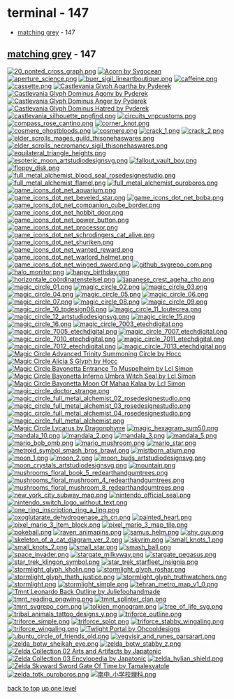 # terminal - 147
- [matching grey](#matching-grey) - 147

<a id="matching-grey"></a>

## [matching grey](/terminal/matching%20grey/README.MD) - 147
[![20_ponted_cross_graph.png](/.internals/thumbnails/terminal/matching%20grey/20_ponted_cross_graph.png "20_ponted_cross_graph.png")](https://raw.githubusercontent.com/buckmanc/wallpapers/main/terminal/matching%20grey/20_ponted_cross_graph.png)
[![Acorn by Svgocean](/.internals/thumbnails/terminal/matching%20grey/acorn_by_svgocean.png "Acorn by Svgocean")](https://raw.githubusercontent.com/buckmanc/wallpapers/main/terminal/matching%20grey/acorn_by_svgocean.png)
[![aperture_science.png](/.internals/thumbnails/terminal/matching%20grey/aperture_science.png "aperture_science.png")](https://raw.githubusercontent.com/buckmanc/wallpapers/main/terminal/matching%20grey/aperture_science.png)
[![buer_sigil_lineartboutique.png](/.internals/thumbnails/terminal/matching%20grey/buer_sigil_lineartboutique.png "buer_sigil_lineartboutique.png")](https://raw.githubusercontent.com/buckmanc/wallpapers/main/terminal/matching%20grey/buer_sigil_lineartboutique.png)
[![caffeine.png](/.internals/thumbnails/terminal/matching%20grey/caffeine.png "caffeine.png")](https://raw.githubusercontent.com/buckmanc/wallpapers/main/terminal/matching%20grey/caffeine.png)
[![cassette.png](/.internals/thumbnails/terminal/matching%20grey/cassette.png "cassette.png")](https://raw.githubusercontent.com/buckmanc/wallpapers/main/terminal/matching%20grey/cassette.png)
[![Castlevania Glyph Agartha by Pyderek](/.internals/thumbnails/terminal/matching%20grey/castlevania_glyph_agartha_by_pyderek.png "Castlevania Glyph Agartha by Pyderek")](https://raw.githubusercontent.com/buckmanc/wallpapers/main/terminal/matching%20grey/castlevania_glyph_agartha_by_pyderek.png)
[![Castlevania Glyph Dominus Agony by Pyderek](/.internals/thumbnails/terminal/matching%20grey/castlevania_glyph_dominus_agony_by_pyderek.png "Castlevania Glyph Dominus Agony by Pyderek")](https://raw.githubusercontent.com/buckmanc/wallpapers/main/terminal/matching%20grey/castlevania_glyph_dominus_agony_by_pyderek.png)
[![Castlevania Glyph Dominus Anger by Pyderek](/.internals/thumbnails/terminal/matching%20grey/castlevania_glyph_dominus_anger_by_pyderek.png "Castlevania Glyph Dominus Anger by Pyderek")](https://raw.githubusercontent.com/buckmanc/wallpapers/main/terminal/matching%20grey/castlevania_glyph_dominus_anger_by_pyderek.png)
[![Castlevania Glyph Dominus Hatred by Pyderek](/.internals/thumbnails/terminal/matching%20grey/castlevania_glyph_dominus_hatred_by_pyderek.png "Castlevania Glyph Dominus Hatred by Pyderek")](https://raw.githubusercontent.com/buckmanc/wallpapers/main/terminal/matching%20grey/castlevania_glyph_dominus_hatred_by_pyderek.png)
[![castlevania_silhouette_pngfind.png](/.internals/thumbnails/terminal/matching%20grey/castlevania_silhouette_pngfind.png "castlevania_silhouette_pngfind.png")](https://raw.githubusercontent.com/buckmanc/wallpapers/main/terminal/matching%20grey/castlevania_silhouette_pngfind.png)
[![circuits_vnpcustoms.png](/.internals/thumbnails/terminal/matching%20grey/circuits_vnpcustoms.png "circuits_vnpcustoms.png")](https://raw.githubusercontent.com/buckmanc/wallpapers/main/terminal/matching%20grey/circuits_vnpcustoms.png)
[![compass_rose_cantino.png](/.internals/thumbnails/terminal/matching%20grey/compass_rose_cantino.png "compass_rose_cantino.png")](https://raw.githubusercontent.com/buckmanc/wallpapers/main/terminal/matching%20grey/compass_rose_cantino.png)
[![corner_knot.png](/.internals/thumbnails/terminal/matching%20grey/corner_knot.png "corner_knot.png")](https://raw.githubusercontent.com/buckmanc/wallpapers/main/terminal/matching%20grey/corner_knot.png)
[![cosmere_ghostbloods.png](/.internals/thumbnails/terminal/matching%20grey/cosmere_ghostbloods.png "cosmere_ghostbloods.png")](https://raw.githubusercontent.com/buckmanc/wallpapers/main/terminal/matching%20grey/cosmere_ghostbloods.png)
[![cosmere.png](/.internals/thumbnails/terminal/matching%20grey/cosmere.png "cosmere.png")](https://raw.githubusercontent.com/buckmanc/wallpapers/main/terminal/matching%20grey/cosmere.png)
[![crack_1.png](/.internals/thumbnails/terminal/matching%20grey/crack_1.png "crack_1.png")](https://raw.githubusercontent.com/buckmanc/wallpapers/main/terminal/matching%20grey/crack_1.png)
[![crack_2.png](/.internals/thumbnails/terminal/matching%20grey/crack_2.png "crack_2.png")](https://raw.githubusercontent.com/buckmanc/wallpapers/main/terminal/matching%20grey/crack_2.png)
[![elder_scrolls_mages_guild_thisonehaswares.png](/.internals/thumbnails/terminal/matching%20grey/elder_scrolls_mages_guild_thisonehaswares.png "elder_scrolls_mages_guild_thisonehaswares.png")](https://raw.githubusercontent.com/buckmanc/wallpapers/main/terminal/matching%20grey/elder_scrolls_mages_guild_thisonehaswares.png)
[![elder_scrolls_necromancy_sigil_thisonehaswares.png](/.internals/thumbnails/terminal/matching%20grey/elder_scrolls_necromancy_sigil_thisonehaswares.png "elder_scrolls_necromancy_sigil_thisonehaswares.png")](https://raw.githubusercontent.com/buckmanc/wallpapers/main/terminal/matching%20grey/elder_scrolls_necromancy_sigil_thisonehaswares.png)
[![equilateral_triangle_heights.png](/.internals/thumbnails/terminal/matching%20grey/equilateral_triangle_heights.png "equilateral_triangle_heights.png")](https://raw.githubusercontent.com/buckmanc/wallpapers/main/terminal/matching%20grey/equilateral_triangle_heights.png)
[![esoteric_moon_artstudiodesignsvg.png](/.internals/thumbnails/terminal/matching%20grey/esoteric_moon_artstudiodesignsvg.png "esoteric_moon_artstudiodesignsvg.png")](https://raw.githubusercontent.com/buckmanc/wallpapers/main/terminal/matching%20grey/esoteric_moon_artstudiodesignsvg.png)
[![fallout_vault_boy.png](/.internals/thumbnails/terminal/matching%20grey/fallout_vault_boy.png "fallout_vault_boy.png")](https://raw.githubusercontent.com/buckmanc/wallpapers/main/terminal/matching%20grey/fallout_vault_boy.png)
[![floppy_disk.png](/.internals/thumbnails/terminal/matching%20grey/floppy_disk.png "floppy_disk.png")](https://raw.githubusercontent.com/buckmanc/wallpapers/main/terminal/matching%20grey/floppy_disk.png)
[![full_metal_alchemist_blood_seal_rosedesignestudio.png](/.internals/thumbnails/terminal/matching%20grey/full_metal_alchemist_blood_seal_rosedesignestudio.png "full_metal_alchemist_blood_seal_rosedesignestudio.png")](https://raw.githubusercontent.com/buckmanc/wallpapers/main/terminal/matching%20grey/full_metal_alchemist_blood_seal_rosedesignestudio.png)
[![full_metal_alchemist_flamel.png](/.internals/thumbnails/terminal/matching%20grey/full_metal_alchemist_flamel.png "full_metal_alchemist_flamel.png")](https://raw.githubusercontent.com/buckmanc/wallpapers/main/terminal/matching%20grey/full_metal_alchemist_flamel.png)
[![full_metal_alchemist_ouroboros.png](/.internals/thumbnails/terminal/matching%20grey/full_metal_alchemist_ouroboros.png "full_metal_alchemist_ouroboros.png")](https://raw.githubusercontent.com/buckmanc/wallpapers/main/terminal/matching%20grey/full_metal_alchemist_ouroboros.png)
[![game_icons_dot_net_aquarium.png](/.internals/thumbnails/terminal/matching%20grey/game_icons_dot_net_aquarium.png "game_icons_dot_net_aquarium.png")](https://raw.githubusercontent.com/buckmanc/wallpapers/main/terminal/matching%20grey/game_icons_dot_net_aquarium.png)
[![game_icons_dot_net_beveled_star.png](/.internals/thumbnails/terminal/matching%20grey/game_icons_dot_net_beveled_star.png "game_icons_dot_net_beveled_star.png")](https://raw.githubusercontent.com/buckmanc/wallpapers/main/terminal/matching%20grey/game_icons_dot_net_beveled_star.png)
[![game_icons_dot_net_boba.png](/.internals/thumbnails/terminal/matching%20grey/game_icons_dot_net_boba.png "game_icons_dot_net_boba.png")](https://raw.githubusercontent.com/buckmanc/wallpapers/main/terminal/matching%20grey/game_icons_dot_net_boba.png)
[![game_icons_dot_net_companion_cube_border.png](/.internals/thumbnails/terminal/matching%20grey/game_icons_dot_net_companion_cube_border.png "game_icons_dot_net_companion_cube_border.png")](https://raw.githubusercontent.com/buckmanc/wallpapers/main/terminal/matching%20grey/game_icons_dot_net_companion_cube_border.png)
[![game_icons_dot_net_hobbit_door.png](/.internals/thumbnails/terminal/matching%20grey/game_icons_dot_net_hobbit_door.png "game_icons_dot_net_hobbit_door.png")](https://raw.githubusercontent.com/buckmanc/wallpapers/main/terminal/matching%20grey/game_icons_dot_net_hobbit_door.png)
[![game_icons_dot_net_power_button.png](/.internals/thumbnails/terminal/matching%20grey/game_icons_dot_net_power_button.png "game_icons_dot_net_power_button.png")](https://raw.githubusercontent.com/buckmanc/wallpapers/main/terminal/matching%20grey/game_icons_dot_net_power_button.png)
[![game_icons_dot_net_processor.png](/.internals/thumbnails/terminal/matching%20grey/game_icons_dot_net_processor.png "game_icons_dot_net_processor.png")](https://raw.githubusercontent.com/buckmanc/wallpapers/main/terminal/matching%20grey/game_icons_dot_net_processor.png)
[![game_icons_dot_net_schrodingers_cat_alive.png](/.internals/thumbnails/terminal/matching%20grey/game_icons_dot_net_schrodingers_cat_alive.png "game_icons_dot_net_schrodingers_cat_alive.png")](https://raw.githubusercontent.com/buckmanc/wallpapers/main/terminal/matching%20grey/game_icons_dot_net_schrodingers_cat_alive.png)
[![game_icons_dot_net_shuriken.png](/.internals/thumbnails/terminal/matching%20grey/game_icons_dot_net_shuriken.png "game_icons_dot_net_shuriken.png")](https://raw.githubusercontent.com/buckmanc/wallpapers/main/terminal/matching%20grey/game_icons_dot_net_shuriken.png)
[![game_icons_dot_net_wanted_reward.png](/.internals/thumbnails/terminal/matching%20grey/game_icons_dot_net_wanted_reward.png "game_icons_dot_net_wanted_reward.png")](https://raw.githubusercontent.com/buckmanc/wallpapers/main/terminal/matching%20grey/game_icons_dot_net_wanted_reward.png)
[![game_icons_dot_net_warlord_helmet.png](/.internals/thumbnails/terminal/matching%20grey/game_icons_dot_net_warlord_helmet.png "game_icons_dot_net_warlord_helmet.png")](https://raw.githubusercontent.com/buckmanc/wallpapers/main/terminal/matching%20grey/game_icons_dot_net_warlord_helmet.png)
[![game_icons_dot_net_winged_sword.png](/.internals/thumbnails/terminal/matching%20grey/game_icons_dot_net_winged_sword.png "game_icons_dot_net_winged_sword.png")](https://raw.githubusercontent.com/buckmanc/wallpapers/main/terminal/matching%20grey/game_icons_dot_net_winged_sword.png)
[![github_svgrepo_com.png](/.internals/thumbnails/terminal/matching%20grey/github_svgrepo_com.png "github_svgrepo_com.png")](https://raw.githubusercontent.com/buckmanc/wallpapers/main/terminal/matching%20grey/github_svgrepo_com.png)
[![halo_monitor.png](/.internals/thumbnails/terminal/matching%20grey/halo_monitor.png "halo_monitor.png")](https://raw.githubusercontent.com/buckmanc/wallpapers/main/terminal/matching%20grey/halo_monitor.png)
[![happy_birthday.png](/.internals/thumbnails/terminal/matching%20grey/happy_birthday.png "happy_birthday.png")](https://raw.githubusercontent.com/buckmanc/wallpapers/main/terminal/matching%20grey/happy_birthday.png)
[![horizontale_coördinatenstelsel.png](/.internals/thumbnails/terminal/matching%20grey/horizontale_coördinatenstelsel.png "horizontale_coördinatenstelsel.png")](https://raw.githubusercontent.com/buckmanc/wallpapers/main/terminal/matching%20grey/horizontale_coördinatenstelsel.png)
[![japanese_crest_ageha_cho.png](/.internals/thumbnails/terminal/matching%20grey/japanese_crest_ageha_cho.png "japanese_crest_ageha_cho.png")](https://raw.githubusercontent.com/buckmanc/wallpapers/main/terminal/matching%20grey/japanese_crest_ageha_cho.png)
[![magic_circle_01.png](/.internals/thumbnails/terminal/matching%20grey/magic_circle_01.png "magic_circle_01.png")](https://raw.githubusercontent.com/buckmanc/wallpapers/main/terminal/matching%20grey/magic_circle_01.png)
[![magic_circle_02.png](/.internals/thumbnails/terminal/matching%20grey/magic_circle_02.png "magic_circle_02.png")](https://raw.githubusercontent.com/buckmanc/wallpapers/main/terminal/matching%20grey/magic_circle_02.png)
[![magic_circle_03.png](/.internals/thumbnails/terminal/matching%20grey/magic_circle_03.png "magic_circle_03.png")](https://raw.githubusercontent.com/buckmanc/wallpapers/main/terminal/matching%20grey/magic_circle_03.png)
[![magic_circle_04.png](/.internals/thumbnails/terminal/matching%20grey/magic_circle_04.png "magic_circle_04.png")](https://raw.githubusercontent.com/buckmanc/wallpapers/main/terminal/matching%20grey/magic_circle_04.png)
[![magic_circle_05.png](/.internals/thumbnails/terminal/matching%20grey/magic_circle_05.png "magic_circle_05.png")](https://raw.githubusercontent.com/buckmanc/wallpapers/main/terminal/matching%20grey/magic_circle_05.png)
[![magic_circle_06.png](/.internals/thumbnails/terminal/matching%20grey/magic_circle_06.png "magic_circle_06.png")](https://raw.githubusercontent.com/buckmanc/wallpapers/main/terminal/matching%20grey/magic_circle_06.png)
[![magic_circle_07.png](/.internals/thumbnails/terminal/matching%20grey/magic_circle_07.png "magic_circle_07.png")](https://raw.githubusercontent.com/buckmanc/wallpapers/main/terminal/matching%20grey/magic_circle_07.png)
[![magic_circle_08.png](/.internals/thumbnails/terminal/matching%20grey/magic_circle_08.png "magic_circle_08.png")](https://raw.githubusercontent.com/buckmanc/wallpapers/main/terminal/matching%20grey/magic_circle_08.png)
[![magic_circle_09.png](/.internals/thumbnails/terminal/matching%20grey/magic_circle_09.png "magic_circle_09.png")](https://raw.githubusercontent.com/buckmanc/wallpapers/main/terminal/matching%20grey/magic_circle_09.png)
[![magic_circle_10_tpdesign06.png](/.internals/thumbnails/terminal/matching%20grey/magic_circle_10_tpdesign06.png "magic_circle_10_tpdesign06.png")](https://raw.githubusercontent.com/buckmanc/wallpapers/main/terminal/matching%20grey/magic_circle_10_tpdesign06.png)
[![magic_circle_11_loutecrea.png](/.internals/thumbnails/terminal/matching%20grey/magic_circle_11_loutecrea.png "magic_circle_11_loutecrea.png")](https://raw.githubusercontent.com/buckmanc/wallpapers/main/terminal/matching%20grey/magic_circle_11_loutecrea.png)
[![magic_circle_12_artstudiodesignsvg.png](/.internals/thumbnails/terminal/matching%20grey/magic_circle_12_artstudiodesignsvg.png "magic_circle_12_artstudiodesignsvg.png")](https://raw.githubusercontent.com/buckmanc/wallpapers/main/terminal/matching%20grey/magic_circle_12_artstudiodesignsvg.png)
[![magic_circle_15.png](/.internals/thumbnails/terminal/matching%20grey/magic_circle_15.png "magic_circle_15.png")](https://raw.githubusercontent.com/buckmanc/wallpapers/main/terminal/matching%20grey/magic_circle_15.png)
[![magic_circle_16.png](/.internals/thumbnails/terminal/matching%20grey/magic_circle_16.png "magic_circle_16.png")](https://raw.githubusercontent.com/buckmanc/wallpapers/main/terminal/matching%20grey/magic_circle_16.png)
[![magic_circle_7003_etechdigital.png](/.internals/thumbnails/terminal/matching%20grey/magic_circle_7003_etechdigital.png "magic_circle_7003_etechdigital.png")](https://raw.githubusercontent.com/buckmanc/wallpapers/main/terminal/matching%20grey/magic_circle_7003_etechdigital.png)
[![magic_circle_7005_etechdigital.png](/.internals/thumbnails/terminal/matching%20grey/magic_circle_7005_etechdigital.png "magic_circle_7005_etechdigital.png")](https://raw.githubusercontent.com/buckmanc/wallpapers/main/terminal/matching%20grey/magic_circle_7005_etechdigital.png)
[![magic_circle_7007_etechdigital.png](/.internals/thumbnails/terminal/matching%20grey/magic_circle_7007_etechdigital.png "magic_circle_7007_etechdigital.png")](https://raw.githubusercontent.com/buckmanc/wallpapers/main/terminal/matching%20grey/magic_circle_7007_etechdigital.png)
[![magic_circle_7010_etechdigital.png](/.internals/thumbnails/terminal/matching%20grey/magic_circle_7010_etechdigital.png "magic_circle_7010_etechdigital.png")](https://raw.githubusercontent.com/buckmanc/wallpapers/main/terminal/matching%20grey/magic_circle_7010_etechdigital.png)
[![magic_circle_7011_etechdigital.png](/.internals/thumbnails/terminal/matching%20grey/magic_circle_7011_etechdigital.png "magic_circle_7011_etechdigital.png")](https://raw.githubusercontent.com/buckmanc/wallpapers/main/terminal/matching%20grey/magic_circle_7011_etechdigital.png)
[![magic_circle_7012_etechdigital.png](/.internals/thumbnails/terminal/matching%20grey/magic_circle_7012_etechdigital.png "magic_circle_7012_etechdigital.png")](https://raw.githubusercontent.com/buckmanc/wallpapers/main/terminal/matching%20grey/magic_circle_7012_etechdigital.png)
[![magic_circle_7013_etechdigital.png](/.internals/thumbnails/terminal/matching%20grey/magic_circle_7013_etechdigital.png "magic_circle_7013_etechdigital.png")](https://raw.githubusercontent.com/buckmanc/wallpapers/main/terminal/matching%20grey/magic_circle_7013_etechdigital.png)
[![Magic Circle Advanced Trinity Summoning Circle by Hocc](/.internals/thumbnails/terminal/matching%20grey/magic_circle_advanced_trinity_summoning_circle_by_hocc.png "Magic Circle Advanced Trinity Summoning Circle by Hocc")](https://raw.githubusercontent.com/buckmanc/wallpapers/main/terminal/matching%20grey/magic_circle_advanced_trinity_summoning_circle_by_hocc.png)
[![Magic Circle Alicia S Glyph by Hocc](/.internals/thumbnails/terminal/matching%20grey/magic_circle_alicia_s_glyph_by_hocc.png "Magic Circle Alicia S Glyph by Hocc")](https://raw.githubusercontent.com/buckmanc/wallpapers/main/terminal/matching%20grey/magic_circle_alicia_s_glyph_by_hocc.png)
[![Magic Circle Bayonetta Entrance To Muspelheim by Lcl Simon](/.internals/thumbnails/terminal/matching%20grey/magic_circle_bayonetta_entrance_to_muspelheim_by_lcl_simon.png "Magic Circle Bayonetta Entrance To Muspelheim by Lcl Simon")](https://raw.githubusercontent.com/buckmanc/wallpapers/main/terminal/matching%20grey/magic_circle_bayonetta_entrance_to_muspelheim_by_lcl_simon.png)
[![Magic Circle Bayonetta Inferno Umbra Witch Seal by Lcl Simon](/.internals/thumbnails/terminal/matching%20grey/magic_circle_bayonetta_inferno_umbra_witch_seal_by_lcl_simon.png "Magic Circle Bayonetta Inferno Umbra Witch Seal by Lcl Simon")](https://raw.githubusercontent.com/buckmanc/wallpapers/main/terminal/matching%20grey/magic_circle_bayonetta_inferno_umbra_witch_seal_by_lcl_simon.png)
[![Magic Circle Bayonetta Moon Of Mahaa Kalaa by Lcl Simon](/.internals/thumbnails/terminal/matching%20grey/magic_circle_bayonetta_moon_of_mahaa_kalaa_by_lcl_simon.png "Magic Circle Bayonetta Moon Of Mahaa Kalaa by Lcl Simon")](https://raw.githubusercontent.com/buckmanc/wallpapers/main/terminal/matching%20grey/magic_circle_bayonetta_moon_of_mahaa_kalaa_by_lcl_simon.png)
[![magic_circle_doctor_strange.png](/.internals/thumbnails/terminal/matching%20grey/magic_circle_doctor_strange.png "magic_circle_doctor_strange.png")](https://raw.githubusercontent.com/buckmanc/wallpapers/main/terminal/matching%20grey/magic_circle_doctor_strange.png)
[![magic_circle_full_metal_alchemist_02_rosedesignestudio.png](/.internals/thumbnails/terminal/matching%20grey/magic_circle_full_metal_alchemist_02_rosedesignestudio.png "magic_circle_full_metal_alchemist_02_rosedesignestudio.png")](https://raw.githubusercontent.com/buckmanc/wallpapers/main/terminal/matching%20grey/magic_circle_full_metal_alchemist_02_rosedesignestudio.png)
[![magic_circle_full_metal_alchemist_03_rosedesignestudio.png](/.internals/thumbnails/terminal/matching%20grey/magic_circle_full_metal_alchemist_03_rosedesignestudio.png "magic_circle_full_metal_alchemist_03_rosedesignestudio.png")](https://raw.githubusercontent.com/buckmanc/wallpapers/main/terminal/matching%20grey/magic_circle_full_metal_alchemist_03_rosedesignestudio.png)
[![magic_circle_full_metal_alchemist_04_rosedesignestudio.png](/.internals/thumbnails/terminal/matching%20grey/magic_circle_full_metal_alchemist_04_rosedesignestudio.png "magic_circle_full_metal_alchemist_04_rosedesignestudio.png")](https://raw.githubusercontent.com/buckmanc/wallpapers/main/terminal/matching%20grey/magic_circle_full_metal_alchemist_04_rosedesignestudio.png)
[![magic_circle_full_metal_alchemist.png](/.internals/thumbnails/terminal/matching%20grey/magic_circle_full_metal_alchemist.png "magic_circle_full_metal_alchemist.png")](https://raw.githubusercontent.com/buckmanc/wallpapers/main/terminal/matching%20grey/magic_circle_full_metal_alchemist.png)
[![Magic Circle Lycarus by Dragonphyrre](/.internals/thumbnails/terminal/matching%20grey/magic_circle_lycarus_by_dragonphyrre.png "Magic Circle Lycarus by Dragonphyrre")](https://raw.githubusercontent.com/buckmanc/wallpapers/main/terminal/matching%20grey/magic_circle_lycarus_by_dragonphyrre.png)
[![magic_hexagram_sum50.png](/.internals/thumbnails/terminal/matching%20grey/magic_hexagram_sum50.png "magic_hexagram_sum50.png")](https://raw.githubusercontent.com/buckmanc/wallpapers/main/terminal/matching%20grey/magic_hexagram_sum50.png)
[![mandala_10.png](/.internals/thumbnails/terminal/matching%20grey/mandala_10.png "mandala_10.png")](https://raw.githubusercontent.com/buckmanc/wallpapers/main/terminal/matching%20grey/mandala_10.png)
[![mandala_2.png](/.internals/thumbnails/terminal/matching%20grey/mandala_2.png "mandala_2.png")](https://raw.githubusercontent.com/buckmanc/wallpapers/main/terminal/matching%20grey/mandala_2.png)
[![mandala_3.png](/.internals/thumbnails/terminal/matching%20grey/mandala_3.png "mandala_3.png")](https://raw.githubusercontent.com/buckmanc/wallpapers/main/terminal/matching%20grey/mandala_3.png)
[![mandala_5.png](/.internals/thumbnails/terminal/matching%20grey/mandala_5.png "mandala_5.png")](https://raw.githubusercontent.com/buckmanc/wallpapers/main/terminal/matching%20grey/mandala_5.png)
[![mario_bob_omb.png](/.internals/thumbnails/terminal/matching%20grey/mario_bob_omb.png "mario_bob_omb.png")](https://raw.githubusercontent.com/buckmanc/wallpapers/main/terminal/matching%20grey/mario_bob_omb.png)
[![mario_mushroom.png](/.internals/thumbnails/terminal/matching%20grey/mario_mushroom.png "mario_mushroom.png")](https://raw.githubusercontent.com/buckmanc/wallpapers/main/terminal/matching%20grey/mario_mushroom.png)
[![mario_star.png](/.internals/thumbnails/terminal/matching%20grey/mario_star.png "mario_star.png")](https://raw.githubusercontent.com/buckmanc/wallpapers/main/terminal/matching%20grey/mario_star.png)
[![metroid_symbol_smash_bros_brawl.png](/.internals/thumbnails/terminal/matching%20grey/metroid_symbol_smash_bros_brawl.png "metroid_symbol_smash_bros_brawl.png")](https://raw.githubusercontent.com/buckmanc/wallpapers/main/terminal/matching%20grey/metroid_symbol_smash_bros_brawl.png)
[![mistborn_atium.png](/.internals/thumbnails/terminal/matching%20grey/mistborn_atium.png "mistborn_atium.png")](https://raw.githubusercontent.com/buckmanc/wallpapers/main/terminal/matching%20grey/mistborn_atium.png)
[![moon_1.png](/.internals/thumbnails/terminal/matching%20grey/moon_1.png "moon_1.png")](https://raw.githubusercontent.com/buckmanc/wallpapers/main/terminal/matching%20grey/moon_1.png)
[![moon_2.png](/.internals/thumbnails/terminal/matching%20grey/moon_2.png "moon_2.png")](https://raw.githubusercontent.com/buckmanc/wallpapers/main/terminal/matching%20grey/moon_2.png)
[![moon_buds_artstudiodesignsvg.png](/.internals/thumbnails/terminal/matching%20grey/moon_buds_artstudiodesignsvg.png "moon_buds_artstudiodesignsvg.png")](https://raw.githubusercontent.com/buckmanc/wallpapers/main/terminal/matching%20grey/moon_buds_artstudiodesignsvg.png)
[![moon_crystals_artstudiodesignsvg.png](/.internals/thumbnails/terminal/matching%20grey/moon_crystals_artstudiodesignsvg.png "moon_crystals_artstudiodesignsvg.png")](https://raw.githubusercontent.com/buckmanc/wallpapers/main/terminal/matching%20grey/moon_crystals_artstudiodesignsvg.png)
[![mountain.png](/.internals/thumbnails/terminal/matching%20grey/mountain.png "mountain.png")](https://raw.githubusercontent.com/buckmanc/wallpapers/main/terminal/matching%20grey/mountain.png)
[![mushrooms_floral_book_5_redearthandgumtrees.png](/.internals/thumbnails/terminal/matching%20grey/mushrooms_floral_book_5_redearthandgumtrees.png "mushrooms_floral_book_5_redearthandgumtrees.png")](https://raw.githubusercontent.com/buckmanc/wallpapers/main/terminal/matching%20grey/mushrooms_floral_book_5_redearthandgumtrees.png)
[![mushrooms_floral_mushroom_4_redearthandgumtrees.png](/.internals/thumbnails/terminal/matching%20grey/mushrooms_floral_mushroom_4_redearthandgumtrees.png "mushrooms_floral_mushroom_4_redearthandgumtrees.png")](https://raw.githubusercontent.com/buckmanc/wallpapers/main/terminal/matching%20grey/mushrooms_floral_mushroom_4_redearthandgumtrees.png)
[![mushrooms_floral_mushroom_8_redearthandgumtrees.png](/.internals/thumbnails/terminal/matching%20grey/mushrooms_floral_mushroom_8_redearthandgumtrees.png "mushrooms_floral_mushroom_8_redearthandgumtrees.png")](https://raw.githubusercontent.com/buckmanc/wallpapers/main/terminal/matching%20grey/mushrooms_floral_mushroom_8_redearthandgumtrees.png)
[![new_york_city_subway_map.png](/.internals/thumbnails/terminal/matching%20grey/new_york_city_subway_map.png "new_york_city_subway_map.png")](https://raw.githubusercontent.com/buckmanc/wallpapers/main/terminal/matching%20grey/new_york_city_subway_map.png)
[![nintendo_official_seal.png](/.internals/thumbnails/terminal/matching%20grey/nintendo_official_seal.png "nintendo_official_seal.png")](https://raw.githubusercontent.com/buckmanc/wallpapers/main/terminal/matching%20grey/nintendo_official_seal.png)
[![nintendo_switch_logo_without_text.png](/.internals/thumbnails/terminal/matching%20grey/nintendo_switch_logo_without_text.png "nintendo_switch_logo_without_text.png")](https://raw.githubusercontent.com/buckmanc/wallpapers/main/terminal/matching%20grey/nintendo_switch_logo_without_text.png)
[![one_ring_inscription_ring_a_ling.png](/.internals/thumbnails/terminal/matching%20grey/one_ring_inscription_ring_a_ling.png "one_ring_inscription_ring_a_ling.png")](https://raw.githubusercontent.com/buckmanc/wallpapers/main/terminal/matching%20grey/one_ring_inscription_ring_a_ling.png)
[![oxoglutarate_dehydrogenase_zh_cn.png](/.internals/thumbnails/terminal/matching%20grey/oxoglutarate_dehydrogenase_zh_cn.png "oxoglutarate_dehydrogenase_zh_cn.png")](https://raw.githubusercontent.com/buckmanc/wallpapers/main/terminal/matching%20grey/oxoglutarate_dehydrogenase_zh_cn.png)
[![painted_heart.png](/.internals/thumbnails/terminal/matching%20grey/painted_heart.png "painted_heart.png")](https://raw.githubusercontent.com/buckmanc/wallpapers/main/terminal/matching%20grey/painted_heart.png)
[![pixel_mario_3_item_block.png](/.internals/thumbnails/terminal/matching%20grey/pixel_mario_3_item_block.png "pixel_mario_3_item_block.png")](https://raw.githubusercontent.com/buckmanc/wallpapers/main/terminal/matching%20grey/pixel_mario_3_item_block.png)
[![pixel_mario_3_map_tile.png](/.internals/thumbnails/terminal/matching%20grey/pixel_mario_3_map_tile.png "pixel_mario_3_map_tile.png")](https://raw.githubusercontent.com/buckmanc/wallpapers/main/terminal/matching%20grey/pixel_mario_3_map_tile.png)
[![pokeball.png](/.internals/thumbnails/terminal/matching%20grey/pokeball.png "pokeball.png")](https://raw.githubusercontent.com/buckmanc/wallpapers/main/terminal/matching%20grey/pokeball.png)
[![raven_animapins.png](/.internals/thumbnails/terminal/matching%20grey/raven_animapins.png "raven_animapins.png")](https://raw.githubusercontent.com/buckmanc/wallpapers/main/terminal/matching%20grey/raven_animapins.png)
[![samus_helm.png](/.internals/thumbnails/terminal/matching%20grey/samus_helm.png "samus_helm.png")](https://raw.githubusercontent.com/buckmanc/wallpapers/main/terminal/matching%20grey/samus_helm.png)
[![shy_guy.png](/.internals/thumbnails/terminal/matching%20grey/shy_guy.png "shy_guy.png")](https://raw.githubusercontent.com/buckmanc/wallpapers/main/terminal/matching%20grey/shy_guy.png)
[![skeleton_of_a_cat_diagram_ver_2.png](/.internals/thumbnails/terminal/matching%20grey/skeleton_of_a_cat_diagram_ver_2.png "skeleton_of_a_cat_diagram_ver_2.png")](https://raw.githubusercontent.com/buckmanc/wallpapers/main/terminal/matching%20grey/skeleton_of_a_cat_diagram_ver_2.png)
[![skyrim.png](/.internals/thumbnails/terminal/matching%20grey/skyrim.png "skyrim.png")](https://raw.githubusercontent.com/buckmanc/wallpapers/main/terminal/matching%20grey/skyrim.png)
[![small_knots_1.png](/.internals/thumbnails/terminal/matching%20grey/small_knots_1.png "small_knots_1.png")](https://raw.githubusercontent.com/buckmanc/wallpapers/main/terminal/matching%20grey/small_knots_1.png)
[![small_knots_2.png](/.internals/thumbnails/terminal/matching%20grey/small_knots_2.png "small_knots_2.png")](https://raw.githubusercontent.com/buckmanc/wallpapers/main/terminal/matching%20grey/small_knots_2.png)
[![small_star.png](/.internals/thumbnails/terminal/matching%20grey/small_star.png "small_star.png")](https://raw.githubusercontent.com/buckmanc/wallpapers/main/terminal/matching%20grey/small_star.png)
[![smash_ball.png](/.internals/thumbnails/terminal/matching%20grey/smash_ball.png "smash_ball.png")](https://raw.githubusercontent.com/buckmanc/wallpapers/main/terminal/matching%20grey/smash_ball.png)
[![space_invader.png](/.internals/thumbnails/terminal/matching%20grey/space_invader.png "space_invader.png")](https://raw.githubusercontent.com/buckmanc/wallpapers/main/terminal/matching%20grey/space_invader.png)
[![stargate_milkyway.png](/.internals/thumbnails/terminal/matching%20grey/stargate_milkyway.png "stargate_milkyway.png")](https://raw.githubusercontent.com/buckmanc/wallpapers/main/terminal/matching%20grey/stargate_milkyway.png)
[![stargate_pegasus.png](/.internals/thumbnails/terminal/matching%20grey/stargate_pegasus.png "stargate_pegasus.png")](https://raw.githubusercontent.com/buckmanc/wallpapers/main/terminal/matching%20grey/stargate_pegasus.png)
[![star_trek_klingon_symbol.png](/.internals/thumbnails/terminal/matching%20grey/star_trek_klingon_symbol.png "star_trek_klingon_symbol.png")](https://raw.githubusercontent.com/buckmanc/wallpapers/main/terminal/matching%20grey/star_trek_klingon_symbol.png)
[![star_trek_starfleet_insignia.png](/.internals/thumbnails/terminal/matching%20grey/star_trek_starfleet_insignia.png "star_trek_starfleet_insignia.png")](https://raw.githubusercontent.com/buckmanc/wallpapers/main/terminal/matching%20grey/star_trek_starfleet_insignia.png)
[![stormlight_glyph_kholin.png](/.internals/thumbnails/terminal/matching%20grey/stormlight_glyph_kholin.png "stormlight_glyph_kholin.png")](https://raw.githubusercontent.com/buckmanc/wallpapers/main/terminal/matching%20grey/stormlight_glyph_kholin.png)
[![stormlight_glyph_roshar.png](/.internals/thumbnails/terminal/matching%20grey/stormlight_glyph_roshar.png "stormlight_glyph_roshar.png")](https://raw.githubusercontent.com/buckmanc/wallpapers/main/terminal/matching%20grey/stormlight_glyph_roshar.png)
[![stormlight_glyph_thath_justice.png](/.internals/thumbnails/terminal/matching%20grey/stormlight_glyph_thath_justice.png "stormlight_glyph_thath_justice.png")](https://raw.githubusercontent.com/buckmanc/wallpapers/main/terminal/matching%20grey/stormlight_glyph_thath_justice.png)
[![stormlight_glyph_truthwatchers.png](/.internals/thumbnails/terminal/matching%20grey/stormlight_glyph_truthwatchers.png "stormlight_glyph_truthwatchers.png")](https://raw.githubusercontent.com/buckmanc/wallpapers/main/terminal/matching%20grey/stormlight_glyph_truthwatchers.png)
[![stormlight.png](/.internals/thumbnails/terminal/matching%20grey/stormlight.png "stormlight.png")](https://raw.githubusercontent.com/buckmanc/wallpapers/main/terminal/matching%20grey/stormlight.png)
[![stormlight_simple.png](/.internals/thumbnails/terminal/matching%20grey/stormlight_simple.png "stormlight_simple.png")](https://raw.githubusercontent.com/buckmanc/wallpapers/main/terminal/matching%20grey/stormlight_simple.png)
[![tehran_metro_map_v1_0.png](/.internals/thumbnails/terminal/matching%20grey/tehran_metro_map_v1_0.png "tehran_metro_map_v1_0.png")](https://raw.githubusercontent.com/buckmanc/wallpapers/main/terminal/matching%20grey/tehran_metro_map_v1_0.png)
[![Tmnt Leonardo Back Outline by Juliefoohandmade](/.internals/thumbnails/terminal/matching%20grey/tmnt_leonardo_back_outline_by_juliefoohandmade.png "Tmnt Leonardo Back Outline by Juliefoohandmade")](https://raw.githubusercontent.com/buckmanc/wallpapers/main/terminal/matching%20grey/tmnt_leonardo_back_outline_by_juliefoohandmade.png)
[![tmnt_reading_pngwing.png](/.internals/thumbnails/terminal/matching%20grey/tmnt_reading_pngwing.png "tmnt_reading_pngwing.png")](https://raw.githubusercontent.com/buckmanc/wallpapers/main/terminal/matching%20grey/tmnt_reading_pngwing.png)
[![tmnt_splinter_clan.png](/.internals/thumbnails/terminal/matching%20grey/tmnt_splinter_clan.png "tmnt_splinter_clan.png")](https://raw.githubusercontent.com/buckmanc/wallpapers/main/terminal/matching%20grey/tmnt_splinter_clan.png)
[![tmnt_svgrepo_com.png](/.internals/thumbnails/terminal/matching%20grey/tmnt_svgrepo_com.png "tmnt_svgrepo_com.png")](https://raw.githubusercontent.com/buckmanc/wallpapers/main/terminal/matching%20grey/tmnt_svgrepo_com.png)
[![tolkien_monogram.png](/.internals/thumbnails/terminal/matching%20grey/tolkien_monogram.png "tolkien_monogram.png")](https://raw.githubusercontent.com/buckmanc/wallpapers/main/terminal/matching%20grey/tolkien_monogram.png)
[![tree_of_life_svg.png](/.internals/thumbnails/terminal/matching%20grey/tree_of_life_svg.png "tree_of_life_svg.png")](https://raw.githubusercontent.com/buckmanc/wallpapers/main/terminal/matching%20grey/tree_of_life_svg.png)
[![tribal_animals_tattoo_designs_y.png](/.internals/thumbnails/terminal/matching%20grey/tribal_animals_tattoo_designs_y.png "tribal_animals_tattoo_designs_y.png")](https://raw.githubusercontent.com/buckmanc/wallpapers/main/terminal/matching%20grey/tribal_animals_tattoo_designs_y.png)
[![triforce_outline.png](/.internals/thumbnails/terminal/matching%20grey/triforce_outline.png "triforce_outline.png")](https://raw.githubusercontent.com/buckmanc/wallpapers/main/terminal/matching%20grey/triforce_outline.png)
[![triforce_simple.png](/.internals/thumbnails/terminal/matching%20grey/triforce_simple.png "triforce_simple.png")](https://raw.githubusercontent.com/buckmanc/wallpapers/main/terminal/matching%20grey/triforce_simple.png)
[![triforce_splot.png](/.internals/thumbnails/terminal/matching%20grey/triforce_splot.png "triforce_splot.png")](https://raw.githubusercontent.com/buckmanc/wallpapers/main/terminal/matching%20grey/triforce_splot.png)
[![triforce_stabby_wingaling.png](/.internals/thumbnails/terminal/matching%20grey/triforce_stabby_wingaling.png "triforce_stabby_wingaling.png")](https://raw.githubusercontent.com/buckmanc/wallpapers/main/terminal/matching%20grey/triforce_stabby_wingaling.png)
[![triforce_wingaling.png](/.internals/thumbnails/terminal/matching%20grey/triforce_wingaling.png "triforce_wingaling.png")](https://raw.githubusercontent.com/buckmanc/wallpapers/main/terminal/matching%20grey/triforce_wingaling.png)
[![Twlight Portal by Ohcooldesigns](/.internals/thumbnails/terminal/matching%20grey/twlight_portal_by_ohcooldesigns.png "Twlight Portal by Ohcooldesigns")](https://raw.githubusercontent.com/buckmanc/wallpapers/main/terminal/matching%20grey/twlight_portal_by_ohcooldesigns.png)
[![ubuntu_circle_of_friends_old.png](/.internals/thumbnails/terminal/matching%20grey/ubuntu_circle_of_friends_old.png "ubuntu_circle_of_friends_old.png")](https://raw.githubusercontent.com/buckmanc/wallpapers/main/terminal/matching%20grey/ubuntu_circle_of_friends_old.png)
[![vegvisir_and_runes_parsarart.png](/.internals/thumbnails/terminal/matching%20grey/vegvisir_and_runes_parsarart.png "vegvisir_and_runes_parsarart.png")](https://raw.githubusercontent.com/buckmanc/wallpapers/main/terminal/matching%20grey/vegvisir_and_runes_parsarart.png)
[![zelda_botw_sheikah_eye.png](/.internals/thumbnails/terminal/matching%20grey/zelda_botw_sheikah_eye.png "zelda_botw_sheikah_eye.png")](https://raw.githubusercontent.com/buckmanc/wallpapers/main/terminal/matching%20grey/zelda_botw_sheikah_eye.png)
[![zelda_botw_stabby_z.png](/.internals/thumbnails/terminal/matching%20grey/zelda_botw_stabby_z.png "zelda_botw_stabby_z.png")](https://raw.githubusercontent.com/buckmanc/wallpapers/main/terminal/matching%20grey/zelda_botw_stabby_z.png)
[![Zelda Collection 02 Arts and Artifacts by Japatonic](/.internals/thumbnails/terminal/matching%20grey/zelda_collection_02_arts_and_artifacts_by_japatonic.png "Zelda Collection 02 Arts and Artifacts by Japatonic")](https://raw.githubusercontent.com/buckmanc/wallpapers/main/terminal/matching%20grey/zelda_collection_02_arts_and_artifacts_by_japatonic.png)
[![Zelda Collection 03 Encylopedia by Japatonic](/.internals/thumbnails/terminal/matching%20grey/zelda_collection_03_encylopedia_by_japatonic.png "Zelda Collection 03 Encylopedia by Japatonic")](https://raw.githubusercontent.com/buckmanc/wallpapers/main/terminal/matching%20grey/zelda_collection_03_encylopedia_by_japatonic.png)
[![zelda_hylian_shield.png](/.internals/thumbnails/terminal/matching%20grey/zelda_hylian_shield.png "zelda_hylian_shield.png")](https://raw.githubusercontent.com/buckmanc/wallpapers/main/terminal/matching%20grey/zelda_hylian_shield.png)
[![Zelda Skyward Sword Gate Of Time by Tamalesyatole](/.internals/thumbnails/terminal/matching%20grey/zelda_skyward_sword_gate_of_time_by_tamalesyatole.png "Zelda Skyward Sword Gate Of Time by Tamalesyatole")](https://raw.githubusercontent.com/buckmanc/wallpapers/main/terminal/matching%20grey/zelda_skyward_sword_gate_of_time_by_tamalesyatole.png)
[![zelda_totk_ouroboros.png](/.internals/thumbnails/terminal/matching%20grey/zelda_totk_ouroboros.png "zelda_totk_ouroboros.png")](https://raw.githubusercontent.com/buckmanc/wallpapers/main/terminal/matching%20grey/zelda_totk_ouroboros.png)
[![南中_小学校理科.png](/.internals/thumbnails/terminal/matching%20grey/南中_小学校理科.png "南中_小学校理科.png")](https://raw.githubusercontent.com/buckmanc/wallpapers/main/terminal/matching%20grey/南中_小学校理科.png)


[back to top](#)
[up one level](/README.MD)
